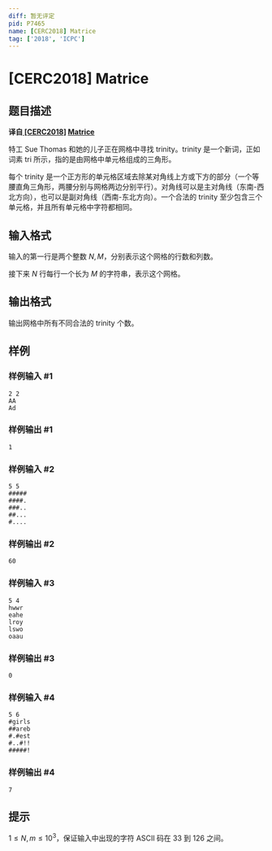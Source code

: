 ```yaml
---
diff: 暂无评定
pid: P7465
name: [CERC2018] Matrice
tag: ['2018', 'ICPC']
---
```

# [CERC2018] Matrice
## 题目描述

**译自[ [CERC2018]](https://contest.felk.cvut.cz/18cerc/) [Matrice](https://contest.felk.cvut.cz/18cerc/solved/matrice.pdf)**

特工 Sue Thomas 和她的儿子正在网格中寻找 trinity。trinity 是一个新词，正如词素 tri 所示，指的是由网格中单元格组成的三角形。

每个 trinity 是一个正方形的单元格区域去除某对角线上方或下方的部分（一个等腰直角三角形，两腰分别与网格两边分别平行）。对角线可以是主对角线（东南-西北方向），也可以是副对角线（西南-东北方向）。一个合法的 trinity 至少包含三个单元格，并且所有单元格中字符都相同。
## 输入格式

输入的第一行是两个整数 $N,M$，分别表示这个网格的行数和列数。

接下来 $N$ 行每行一个长为 $M$ 的字符串，表示这个网格。
## 输出格式

输出网格中所有不同合法的 trinity 个数。
## 样例

### 样例输入 #1
```
2 2
AA
Ad
```
### 样例输出 #1
```
1
```
### 样例输入 #2
```
5 5
#####
####.
###..
##...
#....
```
### 样例输出 #2
```
60
```
### 样例输入 #3
```
5 4
hwwr
eahe
lroy
lswo
oaau
```
### 样例输出 #3
```
0
```
### 样例输入 #4
```
5 6
#girls
##areb
#.#est
#..#!!
#####!
```
### 样例输出 #4
```
7
```
## 提示

$1≤N,m≤10^3$，保证输入中出现的字符 ASCII 码在 $33$ 到 $126$ 之间。
